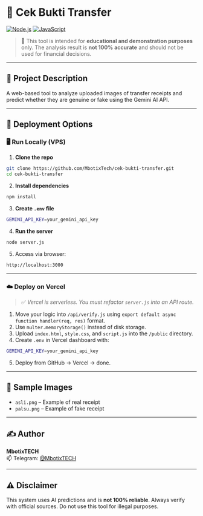 # 💸 Cek Bukti Transfer

[![Node.js](https://img.shields.io/badge/Node.js-339933?logo=nodedotjs&logoColor=white&style=flat)](https://nodejs.org)
[![JavaScript](https://img.shields.io/badge/JavaScript-F7DF1E?logo=javascript&logoColor=black&style=flat)](https://developer.mozilla.org/en-US/docs/Web/JavaScript)

> 🚨 This tool is intended for **educational and demonstration purposes** only. The analysis result is **not 100% accurate** and should not be used for financial decisions.

---

## 📂 Project Description

A web-based tool to analyze uploaded images of transfer receipts and predict whether they are genuine or fake using the Gemini AI API.

---

## 🚀 Deployment Options

### 🖥️ Run Locally (VPS)

1. **Clone the repo**

```bash
git clone https://github.com/MbotixTech/cek-bukti-transfer.git
cd cek-bukti-transfer
```

2. **Install dependencies**

```bash
npm install
```

3. **Create `.env` file**

```sh
GEMINI_API_KEY=your_gemini_api_key
```

4. **Run the server**

```bash
node server.js
```

5. Access via browser:

```sh
http://localhost:3000
```

---

### ☁️ Deploy on Vercel

> ✅ *Vercel is serverless. You must refactor `server.js` into an API route.*

1. Move your logic into `/api/verify.js` using `export default async function handler(req, res)` format.
2. Use `multer.memoryStorage()` instead of disk storage.
3. Upload `index.html`, `style.css`, and `script.js` into the `/public` directory.
4. Create `.env` in Vercel dashboard with:

```sh
GEMINI_API_KEY=your_gemini_api_key
```

5. Deploy from GitHub → Vercel → done.

---

## 📸 Sample Images

- `asli.png` – Example of real receipt
- `palsu.png` – Example of fake receipt

---

## ✍️ Author

**MbotixTECH**  
📫 Telegram: [@MbotixTECH](https://t.me/xiaogarpu)

---

## ⚠️ Disclaimer

This system uses AI predictions and is **not 100% reliable**. Always verify with official sources. Do not use this tool for illegal purposes.
